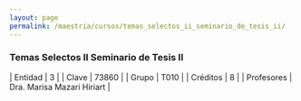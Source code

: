 ```yaml
---
layout: page
permalink: /maestria/cursos/temas_selectos_ii_seminario_de_tesis_ii/
---
```


### Temas Selectos II Seminario de Tesis II

| Entidad | 3 |
| Clave | 73860 |
| Grupo | T010 |
| Créditos | 8 |
| Profesores | Dra. Marisa Mazari Hiriart |


